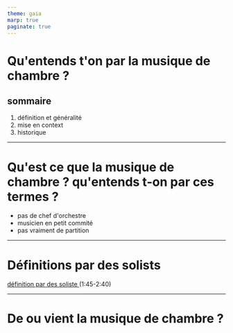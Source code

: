```yaml
---
theme: gaia
marp: true
paginate: true 
---
```

# Qu'entends t'on par la musique de chambre ? 

## sommaire 

1. définition et généralité 
2. mise en context 
3. historique 


---



# Qu'est ce que la musique de chambre ? qu'entends t-on par ces termes ? 

- pas de chef d'orchestre
- musicien en petit commité 
- pas vraiment de partition  


---
# Définitions par des solists 

[définition par des soliste ](https://www.youtube.com/watch?v=adhaqQsU7aw)(1:45-2:40)





---

# De ou vient la musique de chambre ? 






